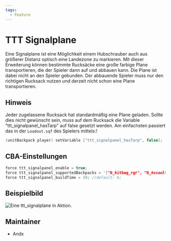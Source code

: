```yaml
---
tags:
  - Feature
---
```


# TTT Signalplane

Eine Signalplane ist eine Möglichkeit einem Hubschrauber auch aus größerer Distanz optisch eine Landezone zu markieren.
Mit dieser Erweiterung können bestimmte Rucksäcke eine große farbige Plane transportieren, die der Spieler dann auf und abbauen kann.
Die Plane ist dabei nicht an den Spieler gebunden. Der abbauende Spieler muss nur den richtigen Rucksack nutzen und derzeit nicht schon eine Plane transportieren.

## Hinweis

Jeder zugelassene Rucksack hat standardmäßig eine Plane geladen. Sollte dies nicht gewünscht sein, muss auf dem Rucksack die Variable "ttt_signalpanel_hasTarp" auf false gesetzt werden.
Am einfachsten passiert das in der `Loadout.sqf` des Spielers mittels:!

``` cpp
(unitBackpack player) setVariable ["ttt_signalpanel_hasTarp", false];
```

## CBA-Einstellungen

``` cpp
force ttt_signalpanel_enable = true;                                                //default: false;
force ttt_signalpanel_supportedBackpacks = '["B_kitbag_rgr", "B_AssaultPack_rgr"]';   //default: '[]';
force ttt_signalpanel_buildTime = 19; //default: 6;
```

## Beispielbild

![Eine ttt_signalplane in Aktion.](https://i.imgur.com/HzgONyi.jpeg)

## Maintainer

- Andx
